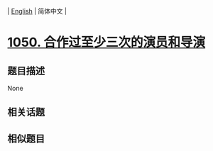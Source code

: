 
| [English](README_EN.md) | 简体中文 |

# [1050. 合作过至少三次的演员和导演](https://leetcode-cn.com/problems/actors-and-directors-who-cooperated-at-least-three-times/)

## 题目描述

None

## 相关话题



## 相似题目


